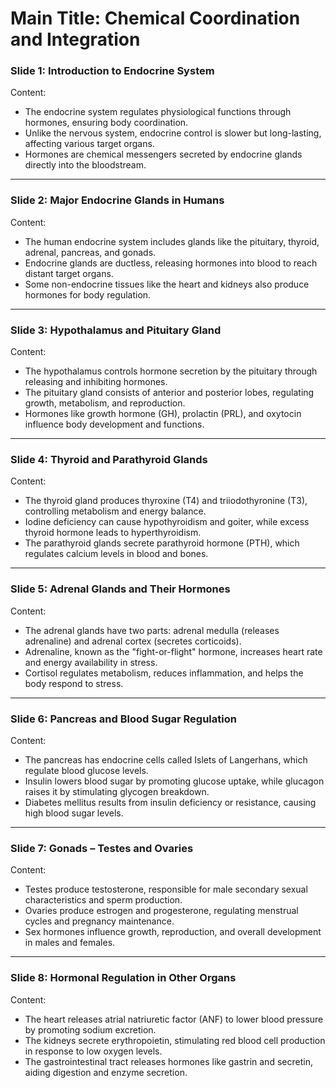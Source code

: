 # Main Title: Chemical Coordination and Integration  

### **Slide 1: Introduction to Endocrine System**  
Content:  
- The endocrine system regulates physiological functions through hormones, ensuring body coordination.  
- Unlike the nervous system, endocrine control is slower but long-lasting, affecting various target organs.  
- Hormones are chemical messengers secreted by endocrine glands directly into the bloodstream.  

---  

### **Slide 2: Major Endocrine Glands in Humans**  
Content:  
- The human endocrine system includes glands like the pituitary, thyroid, adrenal, pancreas, and gonads.  
- Endocrine glands are ductless, releasing hormones into blood to reach distant target organs.  
- Some non-endocrine tissues like the heart and kidneys also produce hormones for body regulation.  

---  

### **Slide 3: Hypothalamus and Pituitary Gland**  
Content:  
- The hypothalamus controls hormone secretion by the pituitary through releasing and inhibiting hormones.  
- The pituitary gland consists of anterior and posterior lobes, regulating growth, metabolism, and reproduction.  
- Hormones like growth hormone (GH), prolactin (PRL), and oxytocin influence body development and functions.  

---  

### **Slide 4: Thyroid and Parathyroid Glands**  
Content:  
- The thyroid gland produces thyroxine (T4) and triiodothyronine (T3), controlling metabolism and energy balance.  
- Iodine deficiency can cause hypothyroidism and goiter, while excess thyroid hormone leads to hyperthyroidism.  
- The parathyroid glands secrete parathyroid hormone (PTH), which regulates calcium levels in blood and bones.  

---  

### **Slide 5: Adrenal Glands and Their Hormones**  
Content:  
- The adrenal glands have two parts: adrenal medulla (releases adrenaline) and adrenal cortex (secretes corticoids).  
- Adrenaline, known as the "fight-or-flight" hormone, increases heart rate and energy availability in stress.  
- Cortisol regulates metabolism, reduces inflammation, and helps the body respond to stress.  

---  

### **Slide 6: Pancreas and Blood Sugar Regulation**  
Content:  
- The pancreas has endocrine cells called Islets of Langerhans, which regulate blood glucose levels.  
- Insulin lowers blood sugar by promoting glucose uptake, while glucagon raises it by stimulating glycogen breakdown.  
- Diabetes mellitus results from insulin deficiency or resistance, causing high blood sugar levels.  

---  

### **Slide 7: Gonads – Testes and Ovaries**  
Content:  
- Testes produce testosterone, responsible for male secondary sexual characteristics and sperm production.  
- Ovaries produce estrogen and progesterone, regulating menstrual cycles and pregnancy maintenance.  
- Sex hormones influence growth, reproduction, and overall development in males and females.  

---  

### **Slide 8: Hormonal Regulation in Other Organs**  
Content:  
- The heart releases atrial natriuretic factor (ANF) to lower blood pressure by promoting sodium excretion.  
- The kidneys secrete erythropoietin, stimulating red blood cell production in response to low oxygen levels.  
- The gastrointestinal tract releases hormones like gastrin and secretin, aiding digestion and enzyme secretion.  